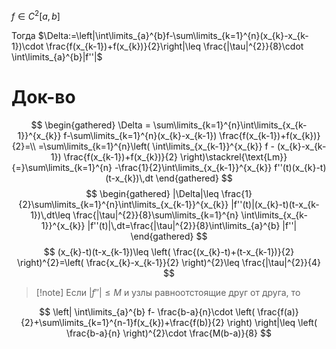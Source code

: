 $f\in C^{2}[a,b]$

Тогда $\Delta:=\left|\int\limits_{a}^{b}f-\sum\limits_{k=1}^{n}(x_{k}-x_{k-1})\cdot \frac{f(x_{k-1})+f(x_{k})}{2}\right|\leq \frac{|\tau|^{2}}{8}\cdot \int\limits_{a}^{b}|f''|$
# Док-во

$$
\begin{gathered}
\Delta = \sum\limits_{k=1}^{n}\int\limits_{x_{k-1}}^{x_{k}} f-\sum\limits_{k=1}^{n}(x_{k}-x_{k-1}) \frac{f(x_{k-1})+f(x_{k})}{2}=\\
=\sum\limits_{k=1}^{n}\left( \int\limits_{x_{k-1}}^{x_{k}} f - (x_{k}-x_{k-1}) \frac{f(x_{k-1})+f(x_{k})}{2} \right)\stackrel{\text{Lm}}{=}\sum\limits_{k=1}^{n} -\frac{1}{2}\int\limits_{x_{k-1}}^{x_{k}} f''(t)(x_{k}-t)(t-x_{k})\,dt
\end{gathered}
$$
$$
\begin{gathered}
|\Delta|\leq \frac{1}{2}\sum\limits_{k=1}^{n}\int\limits_{x_{k-1}}^{x_{k}} |f''(t)|(x_{k}-t)(t-x_{k-1})\,dt\leq \frac{|\tau|^{2}}{8}\sum\limits_{k=1}^{n} \int\limits_{x_{k-1}}^{x_{k}} |f''(t)|\,dt=\frac{|\tau|^{2}}{8}\int\limits_{a}^{b} |f''|
\end{gathered}
$$
$$
(x_{k}-t)(t-x_{k-1})\leq \left( \frac{(x_{k}-t)+(t-x_{k-1})}{2} \right)^{2}=\left( \frac{x_{k}-x_{k-1}}{2} \right)^{2}\leq \frac{|\tau|^{2}}{4}
$$
>[!note] Если $|f''|\leq M$ и узлы равноотстоящие друг от друга, то

$$
\left| \int\limits_{a}^{b} f- \frac{b-a}{n}\cdot \left( \frac{f(a)}{2}+\sum\limits_{k=1}^{n-1}f(x_{k})+\frac{f(b)}{2} \right) \right|\leq \left( \frac{b-a}{n} \right)^{2}\cdot \frac{M(b-a)}{8} 
$$